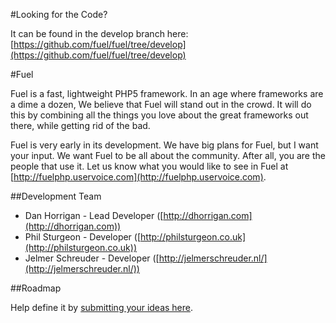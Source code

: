 #Looking for the Code?

It can be found in the develop branch here: [https://github.com/fuel/fuel/tree/develop](https://github.com/fuel/fuel/tree/develop)

#Fuel

Fuel is a fast, lightweight PHP5 framework.  In an age where frameworks are a dime a dozen, We believe that Fuel will stand out in the crowd.  It will do this by combining all the things you love about the great frameworks out there, while getting rid of the bad.

Fuel is very early in its development.  We have big plans for Fuel, but I want your input.  We want Fuel to be all about the community.  After all, you are the people that use it.  Let us know what you would like to see in Fuel at [http://fuelphp.uservoice.com](http://fuelphp.uservoice.com).

##Development Team

* Dan Horrigan - Lead Developer ([http://dhorrigan.com](http://dhorrigan.com))
* Phil Sturgeon - Developer ([http://philsturgeon.co.uk](http://philsturgeon.co.uk))
* Jelmer Schreuder - Developer ([http://jelmerschreuder.nl/](http://jelmerschreuder.nl/))

##Roadmap

Help define it by [submitting your ideas here](http://fuelphp.uservoice.com).